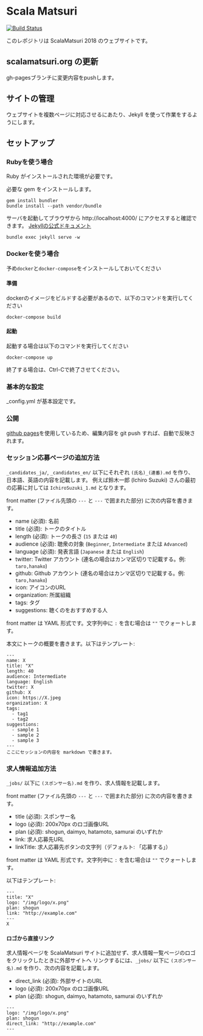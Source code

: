 Scala Matsuri
===========================================================

[![Build Status](https://travis-ci.org/scalajp/2018.scalamatsuri.org.svg?branch=gh-pages)](https://travis-ci.org/scalajp/2018.scalamatsuri.org)

このレポジトリは ScalaMatsuri 2018 のウェブサイトです。

## scalamatsuri.org の更新

gh-pagesブランチに変更内容をpushします。

## サイトの管理

ウェブサイトを複数ページに対応させるにあたり、Jekyll を使って作業をするようにします。

## セットアップ

### Rubyを使う場合

Ruby がインストールされた環境が必要です。

必要な gem をインストールします。

```
gem install bundler
bundle install --path vendor/bundle
```

サーバを起動してブラウザから http://localhost:4000/ にアクセスすると確認できます。
[Jekyllの公式ドキュメント](http://jekyllrb.com/docs/usage/)

```
bundle exec jekyll serve -w
```

### Dockerを使う場合

予め`docker`と`docker-compose`をインストールしておいてください

#### 準備

dockerのイメージをビルドする必要があるので、以下のコマンドを実行してください

```shell
docker-compose build
```

#### 起動

起動する場合は以下のコマンドを実行してください

```shell
docker-compose up
```

終了する場合は、Ctrl-Cで終了させてください。

### 基本的な設定

_config.yml が基本設定です。

### 公開

[github pages](https://pages.github.com/)を使用しているため、編集内容を git push すれば、自動で反映されます。

### セッション応募ページの追加方法

`_candidates_ja/`, `_candidates_en/` 以下にそれぞれ `(氏名)_(連番).md` を作り、日本語、英語の内容を記載します。
例えば鈴木一郎 (Ichiro Suzuki) さんの最初の応募に対しては `IchiroSuzuki_1.md` となります。

front matter (ファイル先頭の `---` と `---` で囲まれた部分) に次の内容を書きます。

* name (必須): 名前
* title (必須): トークのタイトル
* length (必須): トークの長さ (`15` または `40`)
* audience (必須): 聴衆の対象 (`Beginner`, `Intermediate` または `Advanced`)
* language (必須): 発表言語 (`Japanese` または `English`)
* twitter: Twitter アカウント (連名の場合はカンマ区切りで記載する。例: `taro,hanako`)
* github: Github アカウント (連名の場合はカンマ区切りで記載する。例: `taro,hanako`)
* icon: アイコンのURL
* organization: 所属組織
* tags: タグ
* suggestions: 聴くのをおすすめする人

front matter は YAML 形式です。文字列中に `:` を含む場合は `""` でクォートします。

本文にトークの概要を書きます。以下はテンプレート:

```
---
name: X
title: "X"
length: 40
audience: Intermediate
language: English
twitter: X
github: X
icon: https://X.jpeg
organization: X
tags:
  - tag1
  - tag2
suggestions:
  - sample 1
  - sample 2
  - sample 3
---
ここにセッションの内容を markdown で書きます。
```

### 求人情報追加方法

`_jobs/` 以下に `(スポンサー名).md` を作り、求人情報を記載します。

front matter (ファイル先頭の `---` と `---` で囲まれた部分) に次の内容を書きます。

* title (必須): スポンサー名
* logo (必須): 200x70px のロゴ画像URL
* plan (必須): shogun, daimyo, hatamoto, samurai のいずれか
* link: 求人応募先URL
* linkTitle: 求人応募先ボタンの文字列（デフォルト: 「応募する」）

front matter は YAML 形式です。文字列中に `:` を含む場合は `""` でクォートします。

以下はテンプレート:

```
---
title: "X"
logo: "/img/logo/x.png"
plan: shogun
link: "http://example.com"
---
X
```

#### ロゴから直接リンク

求人情報ページを ScalaMatsuri サイトに追加せず、求人情報一覧ページのロゴをクリックしたときに外部サイトへ
リンクするには、`_jobs/` 以下に `(スポンサー名).md` を作り、次の内容を記載します。

* direct_link (必須): 外部サイトのURL
* logo (必須): 200x70px のロゴ画像URL
* plan (必須): shogun, daimyo, hatamoto, samurai のいずれか

```
---
logo: "/img/logo/x.png"
plan: shogun
direct_link: "http://example.com"
---
```
